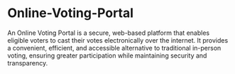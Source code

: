 # Online-Voting-Portal
An Online Voting Portal is a secure, web-based platform that enables eligible voters to cast their votes electronically over the internet. It provides a convenient, efficient, and accessible alternative to traditional in-person voting, ensuring greater participation while maintaining security and transparency.
